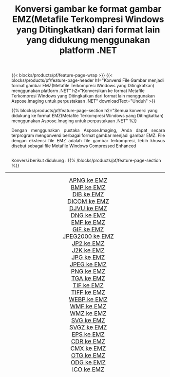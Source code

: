 ﻿---
title: Konversi gambar ke format gambar EMZ(Metafile Terkompresi Windows yang Ditingkatkan) dari format lain yang didukung menggunakan platform .NET 
weight: 3920
url: /id/net/conversion/to/emz/ 
lang: id
langdirlevel: 2
locales: zh-hans,ja,it,ru,de,es,fr,nl,id,lt,pl,pt,vi,tr,ko,zh-hant,ar,hi,th,sv,cs,uk,he
description: Menggunakan Aspose.Imaging untuk pustaka .NET, mudah untuk mengonversi ke EMZ(Metafile Terkompresi Windows yang Ditingkatkan) dari format gambar lain yang didukung
---

{{< blocks/products/pf/feature-page-wrap >}}
{{< blocks/products/pf/feature-page-header h1="Konversi File Gambar menjadi format gambar EMZ(Metafile Terkompresi Windows yang Ditingkatkan) menggunakan platform .NET" h2="Konversikan ke format Metafile Terkompresi Windows yang Ditingkatkan dari format lain menggunakan Aspose.Imaging untuk perpustakaan .NET" downloadText="Unduh" >}}


{{% blocks/products/pf/feature-page-section  h2="Semua konversi yang didukung ke format EMZ(Metafile Terkompresi Windows yang Ditingkatkan) menggunakan Aspose.Imaging untuk perpustakaan .NET" %}}
<p align=justify>Dengan menggunakan pustaka Aspose.Imaging, Anda dapat secara terprogram mengonversi berbagai format gambar menjadi gambar EMZ. File dengan ekstensi file EMZ adalah file gambar terkompresi, lebih khusus disebut sebagai file Metafile Windows Compressed Enhanced</p>
<br/>
Konversi berikut didukung :
{{% /blocks/products/pf/feature-page-section %}}
<div class="container-fluid productfamilypage bg-gray">
    <div class="convertypes bg-gray agp-content section">
        <div class="container">
		<hr style="margin-left:-20px;"/>
		<div class="row other-converters" style="gap: 10px;font-size: 19px;text-align:center;">
		    <div class='col-md-2 other-converter remove-lp remove-rp'><a href="/imaging/id/net/conversion/apng-to-emz/" style="padding:15px;">APNG ke EMZ</a></div>
<div class='col-md-2 other-converter remove-lp remove-rp'><a href="/imaging/id/net/conversion/bmp-to-emz/" style="padding:15px;">BMP ke EMZ</a></div>
<div class='col-md-2 other-converter remove-lp remove-rp'><a href="/imaging/id/net/conversion/dib-to-emz/" style="padding:15px;">DIB ke EMZ</a></div>
<div class='col-md-2 other-converter remove-lp remove-rp'><a href="/imaging/id/net/conversion/dicom-to-emz/" style="padding:15px;">DICOM ke EMZ</a></div>
<div class='col-md-2 other-converter remove-lp remove-rp'><a href="/imaging/id/net/conversion/djvu-to-emz/" style="padding:15px;">DJVU ke EMZ</a></div>
<div class='col-md-2 other-converter remove-lp remove-rp'><a href="/imaging/id/net/conversion/dng-to-emz/" style="padding:15px;">DNG ke EMZ</a></div>
<div class='col-md-2 other-converter remove-lp remove-rp'><a href="/imaging/id/net/conversion/emf-to-emz/" style="padding:15px;">EMF ke EMZ</a></div>
<div class='col-md-2 other-converter remove-lp remove-rp'><a href="/imaging/id/net/conversion/gif-to-emz/" style="padding:15px;">GIF ke EMZ</a></div>
<div class='col-md-2 other-converter remove-lp remove-rp'><a href="/imaging/id/net/conversion/jpeg2000-to-emz/" style="padding:15px;">JPEG2000 ke EMZ</a></div>
<div class='col-md-2 other-converter remove-lp remove-rp'><a href="/imaging/id/net/conversion/jp2-to-emz/" style="padding:15px;">JP2 ke EMZ</a></div>
<div class='col-md-2 other-converter remove-lp remove-rp'><a href="/imaging/id/net/conversion/j2k-to-emz/" style="padding:15px;">J2K ke EMZ</a></div>
<div class='col-md-2 other-converter remove-lp remove-rp'><a href="/imaging/id/net/conversion/jpg-to-emz/" style="padding:15px;">JPG ke EMZ</a></div>
<div class='col-md-2 other-converter remove-lp remove-rp'><a href="/imaging/id/net/conversion/jpeg-to-emz/" style="padding:15px;">JPEG ke EMZ</a></div>
<div class='col-md-2 other-converter remove-lp remove-rp'><a href="/imaging/id/net/conversion/png-to-emz/" style="padding:15px;">PNG ke EMZ</a></div>
<div class='col-md-2 other-converter remove-lp remove-rp'><a href="/imaging/id/net/conversion/tga-to-emz/" style="padding:15px;">TGA ke EMZ</a></div>
<div class='col-md-2 other-converter remove-lp remove-rp'><a href="/imaging/id/net/conversion/tif-to-emz/" style="padding:15px;">TIF ke EMZ</a></div>
<div class='col-md-2 other-converter remove-lp remove-rp'><a href="/imaging/id/net/conversion/tiff-to-emz/" style="padding:15px;">TIFF ke EMZ</a></div>
<div class='col-md-2 other-converter remove-lp remove-rp'><a href="/imaging/id/net/conversion/webp-to-emz/" style="padding:15px;">WEBP ke EMZ</a></div>
<div class='col-md-2 other-converter remove-lp remove-rp'><a href="/imaging/id/net/conversion/wmf-to-emz/" style="padding:15px;">WMF ke EMZ</a></div>
<div class='col-md-2 other-converter remove-lp remove-rp'><a href="/imaging/id/net/conversion/wmz-to-emz/" style="padding:15px;">WMZ ke EMZ</a></div>
<div class='col-md-2 other-converter remove-lp remove-rp'><a href="/imaging/id/net/conversion/svg-to-emz/" style="padding:15px;">SVG ke EMZ</a></div>
<div class='col-md-2 other-converter remove-lp remove-rp'><a href="/imaging/id/net/conversion/svgz-to-emz/" style="padding:15px;">SVGZ ke EMZ</a></div>
<div class='col-md-2 other-converter remove-lp remove-rp'><a href="/imaging/id/net/conversion/eps-to-emz/" style="padding:15px;">EPS ke EMZ</a></div>
<div class='col-md-2 other-converter remove-lp remove-rp'><a href="/imaging/id/net/conversion/cdr-to-emz/" style="padding:15px;">CDR ke EMZ</a></div>
<div class='col-md-2 other-converter remove-lp remove-rp'><a href="/imaging/id/net/conversion/cmx-to-emz/" style="padding:15px;">CMX ke EMZ</a></div>
<div class='col-md-2 other-converter remove-lp remove-rp'><a href="/imaging/id/net/conversion/otg-to-emz/" style="padding:15px;">OTG ke EMZ</a></div>
<div class='col-md-2 other-converter remove-lp remove-rp'><a href="/imaging/id/net/conversion/odg-to-emz/" style="padding:15px;">ODG ke EMZ</a></div>
<div class='col-md-2 other-converter remove-lp remove-rp'><a href="/imaging/id/net/conversion/ico-to-emz/" style="padding:15px;">ICO ke EMZ</a></div>
                </div>
        </div>
    </div>
</div>
<br/>

